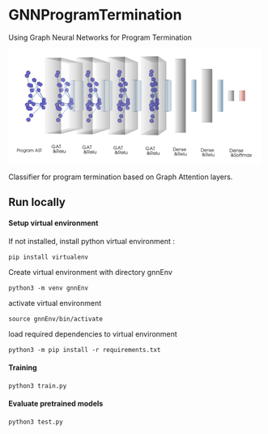 # GNNProgramTermination
Using Graph Neural Networks for Program Termination

![Architecture](imgs/system.png)

Classifier for program termination based on Graph Attention layers. 

## Run locally

#### Setup virtual environment

If not installed, install python virtual environment : 
```
pip install virtualenv 
```

Create virtual environment with directory gnnEnv
```
python3 -m venv gnnEnv
```

activate virtual environment
```
source gnnEnv/bin/activate
```

load required dependencies to virtual environment
```
python3 -m pip install -r requirements.txt
```

#### Training
```
python3 train.py
```


#### Evaluate pretrained models 
```
python3 test.py
```

